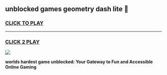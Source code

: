 
## unblocked games geometry dash lite 👋
<h3>
<a href="https://premium.freeplayer.one?title=unblocked_games_geometry_dash_lite&ref=12F">CLICK TO PLAY</a></h3>
<hr>

<h3>
<a href="https://premium.freeplayer.one?title=unblocked_games_geometry_dash_lite&ref=12F">CLICK 2 PLAY</a>
  
</h3>

<a href="https://premium.freeplayer.one?title=unblocked_games_geometry_dash_lite&ref=12F/"><img src="https://clearcache.store/games.png"></a>


**worlds hardest game unblocked: Your Gateway to Fun and Accessible Online Gaming**
